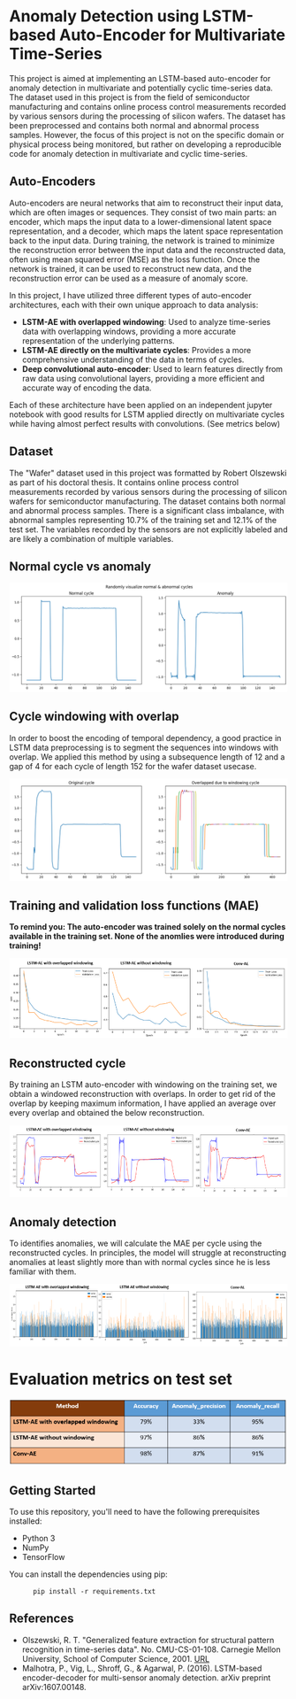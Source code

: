 # Anomaly Detection using LSTM-based Auto-Encoder for Multivariate Time-Series
This project is aimed at implementing an LSTM-based auto-encoder for anomaly detection in multivariate and potentially cyclic time-series data. The dataset used in this project is from the field of semiconductor manufacturing and contains online process control measurements recorded by various sensors during the processing of silicon wafers. The dataset has been preprocessed and contains both normal and abnormal process samples. However, the focus of this project is not on the specific domain or physical process being monitored, but rather on developing a reproducible code for anomaly detection in multivariate and cyclic time-series.

## Auto-Encoders
Auto-encoders are neural networks that aim to reconstruct their input data, which are often images or sequences. They consist of two main parts: an encoder, which maps the input data to a lower-dimensional latent space representation, and a decoder, which maps the latent space representation back to the input data. During training, the network is trained to minimize the reconstruction error between the input data and the reconstructed data, often using mean squared error (MSE) as the loss function. Once the network is trained, it can be used to reconstruct new data, and the reconstruction error can be used as a measure of anomaly score.

In this project, I have utilized three different types of auto-encoder architectures, each with their own unique approach to data analysis:
- **LSTM-AE with overlapped windowing**: Used to analyze time-series data with overlapping windows, providing a more accurate representation of the underlying patterns.
- **LSTM-AE directly on the multivariate cycles**: Provides a more comprehensive understanding of the data in terms of cycles.
- **Deep convolutional auto-encoder**: Used to learn features directly from raw data using convolutional layers, providing a more efficient and accurate way of encoding the data.  
  
Each of these architecture have been applied on an independent jupyter notebook with good results for LSTM applied directly on multivariate cycles while having almost perfect results with convolutions. (See metrics below)

## Dataset
The "Wafer" dataset used in this project was formatted by Robert Olszewski as part of his doctoral thesis. It contains online process control measurements recorded by various sensors during the processing of silicon wafers for semiconductor manufacturing. The dataset contains both normal and abnormal process samples. There is a significant class imbalance, with abnormal samples representing 10.7% of the training set and 12.1% of the test set. The variables recorded by the sensors are not explicitly labeled and are likely a combination of multiple variables.

## Normal cycle vs anomaly
<p align="center">
<img src="images/normal_vs_anomaly.png">
</p> 

## Cycle windowing with overlap
In order to boost the encoding of temporal dependency, a good practice in LSTM data preprocessing is to segment the sequences into windows with overlap. We applied this method by using a subsequence length of 12 and a gap of 4 for each cycle of length 152 for the wafer dataset usecase.
<p align="center">
<img src="images/cycle_vs_windowed.png">
</p> 

## Training and validation loss functions (MAE)
**To remind you: The auto-encoder was trained solely on the normal cycles available in the training set. None of the anomlies were introduced during training!**
<p align="center">
<img src="images/loss_function.png">
</p> 

## Reconstructed cycle
By training an LSTM auto-encoder with windowing on the training set, we obtain a windowed reconstruction with overlaps. In order to get rid of the overlap by keeping maximum information, I have applied an average over every overlap and obtained the below reconstruction.
<p align="center">
<img src="images/reconstruction.png">
</p> 

## Anomaly detection
To identifies anomalies, we will calculate the MAE per cycle using the reconstructed cycles. In principles, the model will struggle at reconstructing anomalies at least slightly more than with normal cycles since he is less familiar with them.
<p align="center">
<img src="images/reconstruction_error.png">
</p> 

# Evaluation metrics on test set
<p align="center">
<img src="images/evaluation_on_test.PNG">
</p> 

## Getting Started
To use this repository, you'll need to have the following prerequisites installed:

- Python 3  
- NumPy  
- TensorFlow  

You can install the dependencies using pip:

          pip install -r requirements.txt
        
## References
- Olszewski, R. T. "Generalized feature extraction for structural pattern recognition in time-series data". No. CMU-CS-01-108. Carnegie Mellon University, School of Computer Science, 2001. [URL](https://dl.acm.org/citation.cfm?id=935627)  
- Malhotra, P., Vig, L., Shroff, G., & Agarwal, P. (2016). LSTM-based encoder-decoder for multi-sensor anomaly detection. arXiv preprint arXiv:1607.00148.
